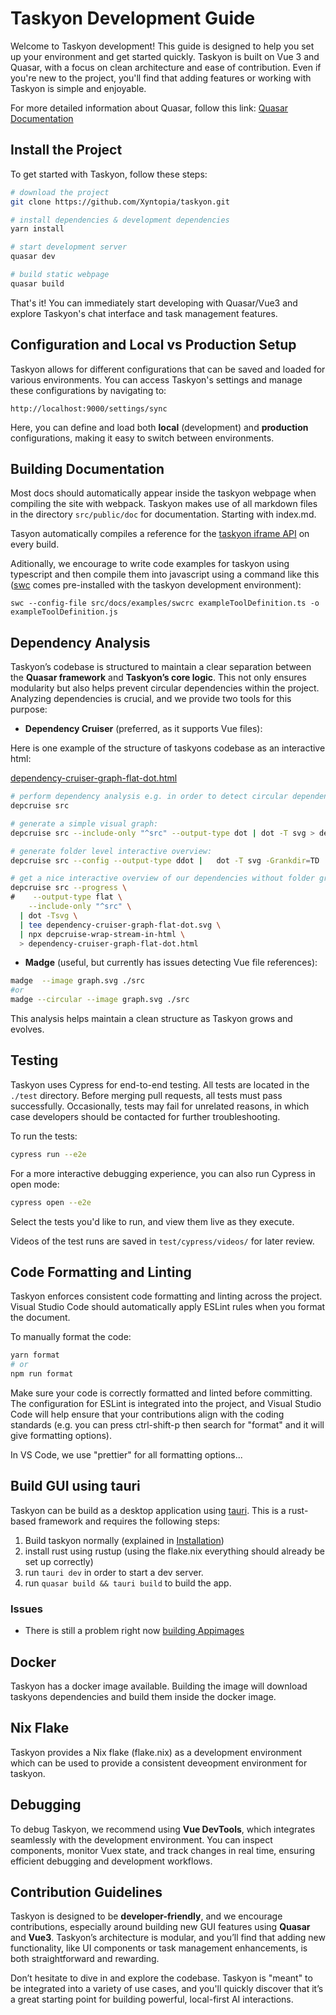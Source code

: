 # Taskyon Development Guide

Welcome to Taskyon development! This guide is designed to help you set up your environment and get started quickly. Taskyon is built on Vue 3 and Quasar, with a focus on clean architecture and ease of contribution. Even if you're new to the project, you'll find that adding features or working with Taskyon is simple and enjoyable.

For more detailed information about Quasar, follow this link: [Quasar Documentation](https://quasar.dev/)

## Install the Project

To get started with Taskyon, follow these steps:

```bash
# download the project
git clone https://github.com/Xyntopia/taskyon.git

# install dependencies & development dependencies
yarn install

# start development server
quasar dev

# build static webpage
quasar build
```

That's it! You can immediately start developing with Quasar/Vue3 and explore Taskyon's chat interface and task management features.

## Configuration and Local vs Production Setup

Taskyon allows for different configurations that can be saved and loaded for various environments. You can access Taskyon's settings and manage these configurations by navigating to:

```
http://localhost:9000/settings/sync
```

Here, you can define and load both **local** (development) and **production** configurations, making it easy to switch between environments.

## Building Documentation

Most docs should automatically appear inside the taskyon webpage when compiling the site with webpack. Taskyon
makes use of all markdown files in the directory `src/public/doc` for documentation. Starting with index.md.

Tasyon automatically compiles a reference for the [taskyon iframe API](https://rest.wiki/https://taskyon.space/docs/openapi-docs.yml) on every build.

Aditionally, we encourage to write code examples for taskyon using typescript
and then compile them into javascript using a command like this ([swc](https://swc.rs/) comes pre-installed with the
taskyon development environment):

```
swc --config-file src/docs/examples/swcrc exampleToolDefinition.ts -o exampleToolDefinition.js
```

## Dependency Analysis

Taskyon’s codebase is structured to maintain a clear separation between the **Quasar framework** and **Taskyon’s core logic**. This not only ensures modularity but also helps prevent circular dependencies within the project. Analyzing dependencies is crucial, and we provide two tools for this purpose:

- **Dependency Cruiser** (preferred, as it supports Vue files):

Here is one example of the structure of taskyons codebase as an interactive html:

[dependency-cruiser-graph-flat-dot.html](/docs/draft/dependency-cruiser-graph-flat-dot.html)

```bash
# perform dependency analysis e.g. in order to detect circular dependencies:
depcruise src

# generate a simple visual graph:
depcruise src --include-only "^src" --output-type dot | dot -T svg > dependency-graph.svg

# generate folder level interactive overview:
depcruise src --config --output-type ddot |   dot -T svg -Grankdir=TD |   tee dependency-cruiser-dir-graph.svg | depcruise-wrap-stream-in-html > dependency-cruiser-dir-graph.html

# get a nice interactive overview of our dependencies without folder groups
depcruise src --progress \
#    --output-type flat \
    --include-only "^src" \
  | dot -Tsvg \
  | tee dependency-cruiser-graph-flat-dot.svg \
  | npx depcruise-wrap-stream-in-html \
  > dependency-cruiser-graph-flat-dot.html
```

- **Madge** (useful, but currently has issues detecting Vue file references):

```bash
madge  --image graph.svg ./src
#or
madge --circular --image graph.svg ./src
```

This analysis helps maintain a clean structure as Taskyon grows and evolves.

## Testing

Taskyon uses Cypress for end-to-end testing. All tests are located in the `./test` directory. Before merging pull requests, all tests must pass successfully. Occasionally, tests may fail for unrelated reasons, in which case developers should be contacted for further troubleshooting.

To run the tests:

```bash
cypress run --e2e
```

For a more interactive debugging experience, you can also run Cypress in open mode:

```bash
cypress open --e2e
```

Select the tests you'd like to run, and view them live as they execute.

Videos of the test runs are saved in `test/cypress/videos/` for later review.

## Code Formatting and Linting

Taskyon enforces consistent code formatting and linting across the project. Visual Studio Code should automatically apply ESLint rules when you format the document.

To manually format the code:

```bash
yarn format
# or
npm run format
```

Make sure your code is correctly formatted and linted before committing. The configuration for ESLint is integrated into the project, and Visual Studio Code will help ensure that your contributions align with the coding standards (e.g. you can press
ctrl-shift-p then search for "format" and it will give formatting options).

In VS Code, we use "prettier" for all formatting options...

## Build GUI using tauri

Taskyon can be build as a desktop application using [tauri](https://tauri.app/). This is a rust-based
framework and requires the following steps:

1. Build taskyon normally (explained in [Installation](#install-the-project))
2. install rust using rustup (using the flake.nix everything should already be set up correctly)
3. run `tauri dev` in order to start a dev server.
4. run `quasar build && tauri build` to build the app.

### Issues

- There is still a problem right now [building Appimages](https://github.com/tauri-apps/tauri/issues/8535#issuecomment-2384561950)

## Docker

Taskyon has a docker image available. Building the image will download taskyons dependencies and build them inside the docker image.

## Nix Flake

Taskyon provides a Nix flake (flake.nix) as a development environment which can be used to provide a consistent deveopment environment for taskyon.

## Debugging

To debug Taskyon, we recommend using **Vue DevTools**, which integrates seamlessly with the development environment. You can inspect components, monitor Vuex state, and track changes in real time, ensuring efficient debugging and development workflows.

## Contribution Guidelines

Taskyon is designed to be **developer-friendly**, and we encourage contributions, especially around building new GUI features using **Quasar** and **Vue3**. Taskyon’s architecture is modular, and you’ll find that adding new functionality, like UI components or task management enhancements, is both straightforward and rewarding.

Don’t hesitate to dive in and explore the codebase. Taskyon is "meant" to be integrated into a variety of use cases, and you'll quickly discover that it’s a great starting point for building powerful, local-first AI interactions.

